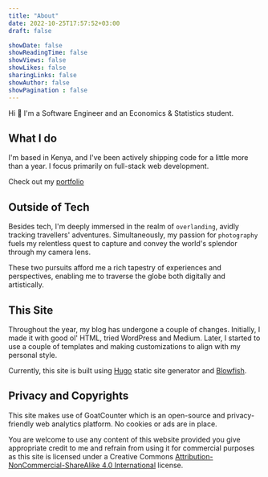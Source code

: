 ```yaml
---
title: "About"
date: 2022-10-25T17:57:52+03:00
draft: false

showDate: false
showReadingTime: false
showViews: false
showLikes: false
sharingLinks: false
showAuthor: false
showPagination : false
---
```


Hi 👋 I'm a Software Engineer and an Economics & Statistics student.

## What I do

I'm based in Kenya, and I've been actively shipping code for a little more than a year. I focus primarily on full-stack web development.

Check out my [portfolio](https://www.alexotara.tech/)

## Outside of Tech

Besides tech, I'm deeply immersed in the realm of `overlanding`, avidly tracking travellers' adventures. Simultaneously, my passion for `photography` fuels my relentless quest to capture and convey the world's splendor through my camera lens.

These two pursuits afford me a rich tapestry of experiences and perspectives, enabling me to traverse the globe both digitally and artistically.

## This Site 

Throughout the year, my blog has undergone a couple of changes. Initially, I made it with good ol' HTML, tried WordPress and Medium. Later, I started to use a couple of templates and making customizations to align with my personal style.

Currently, this site is built using [Hugo][hugo] static site generator and [Blowfish][blowfish]. 

## Privacy and Copyrights

This site makes use of GoatCounter which is an open-source and privacy-friendly web analytics platform. No cookies or ads are in place.

You are welcome to use any content of this website provided you give appropriate credit to me and refrain from using it for commercial purposes as this site is licensed under a Creative Commons [Attribution-NonCommercial-ShareAlike 4.0 International](https://creativecommons.org/licenses/by-nc-sa/4.0/) license. 

<!-- organise alphabetically -->
[blowfish]: https://blowfish.page/ "A powerful, lightweight theme for Hugo built with Tailwind CSS."

[hugo]: https://gohugo.io/ "The world’s fastest framework for building websites"
